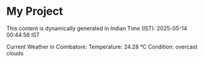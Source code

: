 # My Project

This content is dynamically generated in Indian Time (IST): 2025-05-14 00:44:58 IST


Current Weather in Coimbatore:
Temperature: 24.28 °C
Condition: overcast clouds
